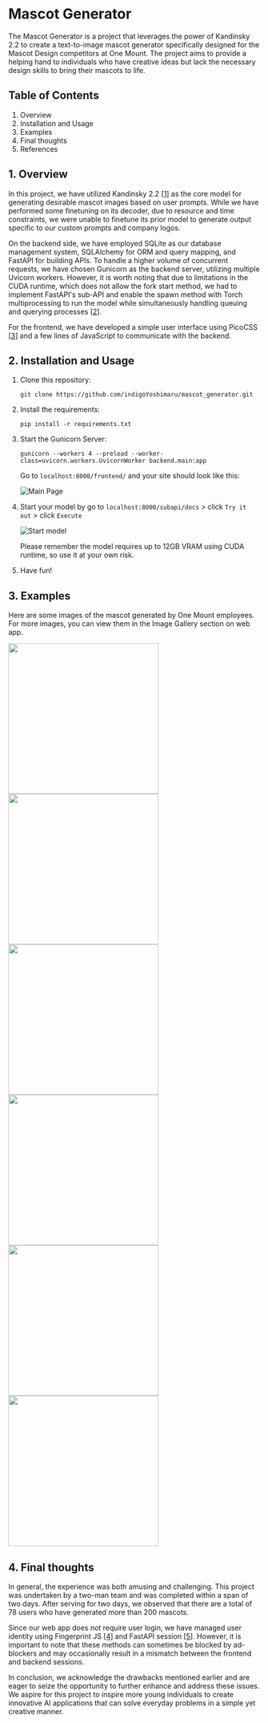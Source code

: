 # Mascot Generator

The Mascot Generator is a project that leverages the power of Kandinsky 2.2 to create a text-to-image mascot generator specifically designed for the Mascot Design competitors at One Mount. The project aims to provide a helping hand to individuals who have creative ideas but lack the necessary design skills to bring their mascots to life.

## Table of Contents
1. Overview 
2. Installation and Usage
3. Examples
4. Final thoughts
5. References 

## 1. Overview 

In this project, we have utilized Kandinsky 2.2 [[1]] as the core model for generating desirable mascot images based on user prompts. While we have performed some finetuning on its decoder, due to resource and time constraints, we were unable to finetune its prior model to generate output specific to our custom prompts and company logos.

On the backend side, we have employed SQLite as our database management system, SQLAlchemy for ORM and query mapping, and FastAPI for building APIs. To handle a higher volume of concurrent requests, we have chosen Gunicorn as the backend server, utilizing multiple Uvicorn workers. However, it is worth noting that due to limitations in the CUDA runtime, which does not allow the fork start method, we had to implement FastAPI's sub-API and enable the spawn method with Torch multiprocessing to run the model while simultaneously handling queuing and querying processes [[2]].

For the frontend, we have developed a simple user interface using PicoCSS [[3]] and a few lines of JavaScript to communicate with the backend.


## 2. Installation and Usage 
1. Clone this repository: 

    ```git clone https://github.com/indigoYoshimaru/mascot_generator.git```
2. Install the requirements: 
    
    ```pip install -r requirements.txt```
3. Start the Gunicorn Server: 

    ```gunicorn --workers 4 --preload --worker-class=uvicorn.workers.UvicornWorker backend.main:app```
    
    Go to `localhost:8000/frontend/` and your site should look like this: 

    ![Main Page](mainpage.png)
4. Start your model by go to `localhost:8000/subapi/docs` > click `Try it out` > click `Execute`

    ![Start model](runmodel.png)

    Please remember the model requires up to 12GB VRAM using CUDA runtime, so use it at your own risk. 
5. Have fun!

## 3. Examples
Here are some images of the mascot generated by One Mount employees. For more images, you can view them in the Image Gallery section on web app.


<img src="frontend/images/0df39cc6e5cfc5f91d63bc42412babd3/1699934262.png" width="300"/>
<img src="frontend/images/3f82228bccf33a1885ff193869f8ac03/1699938224.png" width="300"/>
<img src="frontend/images/cead39b4085c8ac95f0ef5752416686c/1700041262.png" width="300"/>
<img src="frontend/images/ebcac01bf7081853ce4700ff6f8d1d82/1700020086.png" width="300"/>
<img src="frontend/images/6830723d8da39725b7342a46d9634ffd/1699950072.png" width="300"/>
<img src="frontend/images/2934bfe17c67e62413fc6bfedafbb72b/1699947132.png" width="300"/>

## 4. Final thoughts 

In general, the experience was both amusing and challenging. This project was undertaken by a two-man team and was completed within a span of two days. After serving for two days, we observed that there are a total of 78 users who have generated more than 200 mascots.

Since our web app does not require user login, we have managed user identity using Fingerprint JS [[4]] and FastAPI session [[5]]. However, it is important to note that these methods can sometimes be blocked by ad-blockers and may occasionally result in a mismatch between the frontend and backend sessions.

In conclusion, we acknowledge the drawbacks mentioned earlier and are eager to seize the opportunity to further enhance and address these issues. We aspire for this project to inspire more young individuals to create innovative AI applications that can solve everyday problems in a simple yet creative manner.

 
[1]: https://huggingface.co/docs/diffusers/api/pipelines/kandinsky_v22
[2]: https://pytorch.org/docs/stable/notes/multiprocessing.html#cuda-in-multiprocessing 
[3]: https://picocss.com/
[4]: https://github.com/fingerprintjs/fingerprintjs.git
[5]: https://jordanisaacs.github.io/fastapi-sessions/guide/getting_started/

